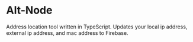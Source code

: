 Alt-Node
========

Address location tool written in TypeScript. Updates your local ip address,
external ip address, and mac address to Firebase.
